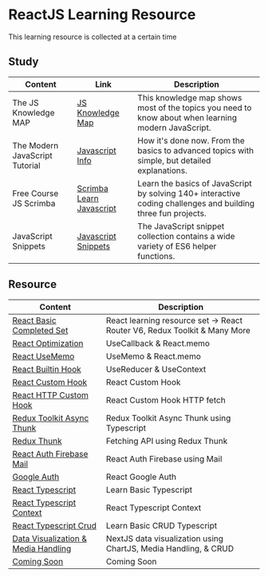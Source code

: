 # ReactJS Learning Resource
This learning resource is collected at a certain time

## Study
| Content                   | Link                           | Description |
| ------------------------- | ------------------------------ | ------------ |
| The JS Knowledge MAP      | [JS Knowledge Map]             | This knowledge map shows most of the topics you need to know about when learning modern JavaScript. |
| The Modern JavaScript Tutorial | [Javascript Info]         | How it's done now. From the basics to advanced topics with simple, but detailed explanations.|
| Free Course JS Scrimba    | [Scrimba Learn Javascript]     | Learn the basics of JavaScript by solving 140+ interactive coding challenges and building three fun projects. |
| JavaScript Snippets       | [Javascript Snippets]          | The JavaScript snippet collection contains a wide variety of ES6 helper functions. |
## Resource

| Content                   | Description                    |
| ------------------------- | ------------------------------ |
| [React Basic Completed Set][reactbasic] | React learning resource set -> React Router V6, Redux Toolkit & Many More |
| [React Optimization][reactoptimization] | UseCallback &  React.memo |
| [React UseMemo][reactusememo] | UseMemo &  React.memo |
| [React Builtin Hook][reactbuiltinhook] | UseReducer &  UseContext |
| [React Custom Hook][reactcustomhook] | React Custom Hook |
| [React HTTP Custom Hook][reacthttpcustomhook] | React Custom Hook HTTP fetch |
| [Redux Toolkit Async Thunk][reduxtoolkitasyncthunks] | Redux Toolkit Async Thunk using Typescript |
| [Redux Thunk][reduxthunk] | Fetching API using Redux Thunk |
| [React Auth Firebase Mail ][reactauthfirebasemail] | React Auth Firebase using Mail |
| [Google Auth][googleauth] | React Google Auth |
| [React Typescript][reacttypescript] | Learn Basic Typescript |
| [React Typescript Context][reacttypescriptcontext] | React Typescript Context |
| [React Typescript Crud][reacttypescriptcrud] | Learn Basic CRUD Typescript |
| [Data Visualization & Media Handling][datamediahandling] | NextJS data visualization using ChartJS, Media Handling, & CRUD|
| [Coming Soon][coming]     | Coming Soon                    |

[JS Knowledge Map]: https://learnjavascript.online/knowledge-map.html
[Javascript Info]: https://javascript.info/
[Scrimba Learn Javascript]: https://scrimba.com/learn/learnjavascript
[Javascript Snippets]: https://www.30secondsofcode.org/js/p/1

[reactbasic]: https://github.com/adityahimaone/Task-Frontend-Alterra
[reactusememo]: https://github.com/adityahimaone/ReactJS-Resource/tree/react-usememo
[reactoptimization]: https://github.com/adityahimaone/ReactJS-Resource/tree/react-optimization
[reactbuiltinhook]: https://github.com/adityahimaone/ReactJS-Resource/tree/react-builtin-hook
[reactcustomhook]: https://github.com/adityahimaone/ReactJS-Resource/tree/react-custom-hooks
[reacthttpcustomhook]: https://github.com/adityahimaone/ReactJS-Resource/tree/react-http-custom-hooks
[reduxtoolkitasyncthunks]: https://github.com/adityahimaone/ReactJS-Resource/tree/react-rtx-async-thunks
[reduxthunk]: https://github.com/adityahimaone/ReactJS-Resource/tree/redux-thunk
[reactauthfirebasemail]: https://github.com/adityahimaone/ReactJS-Resource/tree/react-auth-firebase-mail
[googleauth]: https://github.com/adityahimaone/react-oauth
[datamediahandling]: https://github.com/adityahimaone/next-data-media-handling
[reacttypescript]: https://github.com/adityahimaone/learn-typescript
[reacttypescriptcontext]: https://github.com/adityahimaone/ReactJS-Resource/tree/react-typescript-context
[reacttypescriptcrud]: https://github.com/adityahimaone/Patientor-TS
[coming]: https://github.com/adityahimaone/ReactJS-Resource/tree/redux-thunk


